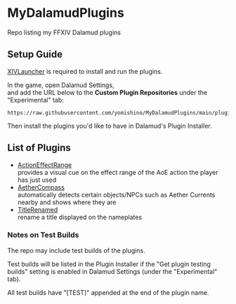 # MyDalamudPlugins

Repo listing my FFXIV Dalamud plugins


## Setup Guide

[XIVLauncher](https://goatcorp.github.io/) is required to install and run the plugins.

In the game, open Dalamud Settings,  
and add the URL below to the __Custom Plugin Repositories__ under the "Experimental" tab:
```
https://raw.githubusercontent.com/yomishino/MyDalamudPlugins/main/plugins.json
```

Then install the plugins you'd like to have in Dalamud's Plugin Installer.


## List of Plugins

- [ActionEffectRange](https://github.com/yomishino/FFXIVActionEffectRange)  
    provides a visual cue on the effect range of the AoE action the player has just used
- [AetherCompass](https://github.com/yomishino/FFXIVAetherCompass)  
    automatically detects certain objects/NPCs such as Aether Currents nearby and shows where they are
- [TitleRenamed](https://github.com/yomishino/FFXIVTitleRenamed)  
    rename a title displayed on the nameplates


### Notes on Test Builds

The repo may include test builds of the plugins.

Test builds will be listed in the Plugin Installer 
if the "Get plugin testing builds" setting is enabled in Dalamud Settings
(under the "Experimental" tab).

All test builds have "\[TEST\]" appended at the end of the plugin name.

